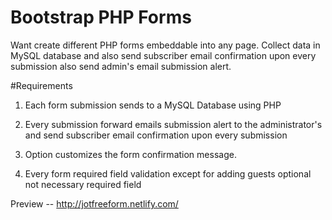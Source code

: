# Bootstrap PHP Forms

Want create different PHP forms embeddable into any page. Collect data in MySQL database and also send subscriber email confirmation upon every submission also send admin's email submission alert. 

#Requirements

1. Each form submission sends to a MySQL Database using PHP

2. Every submission forward emails submission alert to the administrator's and send subscriber email confirmation upon every submission

3. Option customizes the form confirmation message. 

4. Every form required field validation except for adding guests optional not necessary required field

Preview -- http://jotfreeform.netlify.com/




